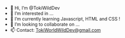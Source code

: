 - 👋 Hi, I’m @TokiWildDev
- 👀 I’m interested in ...
- 🌱 I’m currently learning Javascript, HTML and CSS !
- 💞️ I’m looking to collaborate on ...
- 📫 Contact: TokiWorldWildDev@gmail.com

<!---
TokiWildDev/TokiWildDev is a ✨ special ✨ repository because its `README.md` (this file) appears on your GitHub profile.
You can click the Preview link to take a look at your changes.
--->
